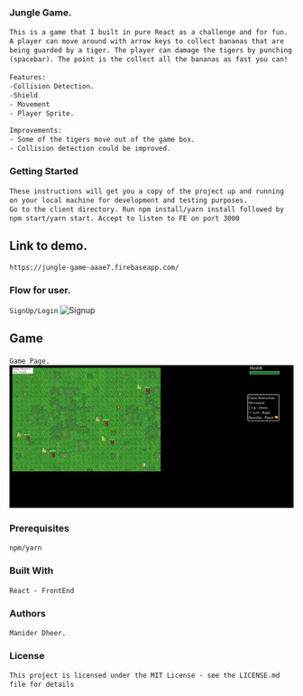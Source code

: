 ### Jungle Game.

```
This is a game that I built in pure React as a challenge and for fun. A player can move around with arrow keys to collect bananas that are being guarded by a tiger. The player can damage the tigers by punching (spacebar). The point is the collect all the bananas as fast you can!

Features:
-Collision Detection.
-Shield
- Movement
- Player Sprite.
```

```
Improvements:
- Some of the tigers move out of the game box.
- Collision detection could be improved.
```

### Getting Started

```
These instructions will get you a copy of the project up and running on your local machine for development and testing purposes.
Go to the client directory. Run npm install/yarn install followed by npm start/yarn start. Accept to listen to FE on port 3000
```

## Link to demo.

```
https://jungle-game-aaae7.firebaseapp.com/
```

### Flow for user.

`SignUp/Login`
<img src="Screenshots/Signup.png" alt="Signup">

## Game

`Game Page.`
<img src="Screenshots/Home.png" alt="Home">

### Prerequisites

```
npm/yarn
```

### Built With

```
React - FrontEnd
```

### Authors

```
Manider Dheer.
```

### License

```
This project is licensed under the MIT License - see the LICENSE.md file for details
```
